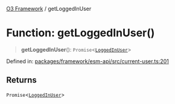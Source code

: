 [O3 Framework](../API.md) / getLoggedInUser

# Function: getLoggedInUser()

> **getLoggedInUser**(): `Promise`\<[`LoggedInUser`](../interfaces/LoggedInUser.md)\>

Defined in: [packages/framework/esm-api/src/current-user.ts:201](https://github.com/openmrs/openmrs-esm-core/blob/main/packages/framework/esm-api/src/current-user.ts#L201)

## Returns

`Promise`\<[`LoggedInUser`](../interfaces/LoggedInUser.md)\>
